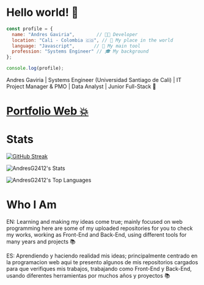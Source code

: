 # Hello world! 👋

```javascript
const profile = {
  name: "Andres Gaviria",        // 🧑‍💻 Developer
  location: "Cali - Colombia 🇨🇴", // 📍 My place in the world
  language: "Javascript",       // 🚀 My main tool
  profession: "Systems Engineer" // 🎓 My background
};

console.log(profile);
```

 Andres Gaviria | Systems Engineer (Universidad Santiago de Cali) | IT Project Manager & PMO | Data Analyst | Junior Full-Stack 🫡

# [Portfolio Web 💥](https://portafolio-eisi.vercel.app/)

# Stats

[![GitHub Streak](https://github-readme-streak-stats.herokuapp.com?user=AndresG2412&theme=dracula&hide_border=true&border_radius=4.4&locale=es&short_numbers=true&date_format=n%2Fj%5B%2FY%5D&mode=weekly)](https://git.io/streak-stats)

![AndresG2412's Stats](https://github-readme-stats.vercel.app/api?username=AndresG2412&theme=dracula&show_icons=true&hide_border=true&count_private=true)

![AndresG2412's Top Languages](https://github-readme-stats.vercel.app/api/top-langs/?username=AndresG2412&theme=dracula&show_icons=true&hide_border=true&layout=compact)

# Who I Am

EN: Learning and making my ideas come true; mainly focused on web programming here are some of my uploaded repositories for you to check my works, working as Front-End and Back-End, using different tools for many years and projects 📚

ES: Aprendiendo y haciendo realidad mis ideas; principalmente centrado en la programacion web aqui te presento algunos de mis repositorios cargados para que verifiques mis trabajos, trabajando como Front-End y Back-End, usando diferentes herramientas por muchos años y proyectos 📚
